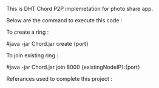 This is DHT Chord P2P implemetation for photo share app.

Below are the command to execute this code : 

To create a ring : 

#java -jar Chord.jar create {port}

To join existing ring : 

#java -jar Chord.jar join 8000 {existingNodeIP}:{port}

Referances used to complete this project : 
